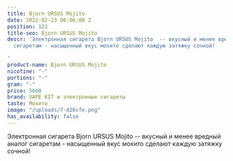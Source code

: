 ```yaml
---
title: Bjorn URSUS Mojito
date: 2022-02-23 06:06:00 Z
position: 121
title-seo: Bjorn URSUS Mojito
descr: 'Электронная сигарета Bjorn URSUS Mojito  -- вкусный и менее вредный аналог
  сигаретам - насыщенный вкус мохито сделают каждую затяжку сочной!

'
product-name: Bjorn URSUS Mojito
nicotine: "-"
portions: "-"
gram: "-"
price: 5000
brand: VAPE KIT и электронные сигареты
taste: Мохито
image: "/uploads/7-d26cfe.png"
has_availability: false
---
```


Электронная сигарета Bjorn URSUS Mojito  -- вкусный и менее вредный аналог сигаретам - насыщенный вкус мохито сделают каждую затяжку сочной!
